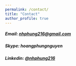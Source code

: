 ```yaml
---
permalink: /contact/
title: "Contact"
author_profile: true
---
```

##### Email: nhphung216@gmail.com
##### Skype: hoangphungnguyen
##### Linkedin: [@nhphung216](https://www.linkedin.com/in/nhphung216/)